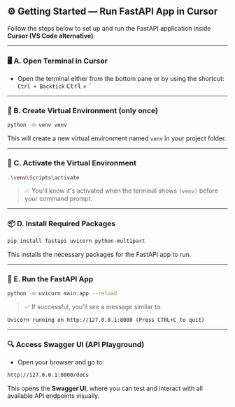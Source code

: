 
## ⚙️ Getting Started — Run FastAPI App in Cursor

Follow the steps below to set up and run the FastAPI application inside **Cursor (VS Code alternative)**:

---

### 🖥️ A. Open Terminal in Cursor

* Open the terminal either from the bottom pane or by using the shortcut:
  `Ctrl + Backtick` <kbd>Ctrl</kbd> + <kbd>\`</kbd>

---

### 🐍 B. Create Virtual Environment (only once)

```bash
python -m venv venv
```

This will create a new virtual environment named `venv` in your project folder.

---

### 🔋 C. Activate the Virtual Environment

```bash
.\venv\Scripts\activate
```

> ✅ You'll know it's activated when the terminal shows `(venv)` before your command prompt.

---

### 📦 D. Install Required Packages

```bash
pip install fastapi uvicorn python-multipart
```

This installs the necessary packages for the FastAPI app to run.

---

### 🚀 E. Run the FastAPI App

```bash
python -m uvicorn main:app --reload
```

> ✅ If successful, you’ll see a message similar to:

```
Uvicorn running on http://127.0.0.1:8000 (Press CTRL+C to quit)
```

---

### 🔍 Access Swagger UI (API Playground)

* Open your browser and go to:

```bash
http://127.0.0.1:8000/docs
```

This opens the **Swagger UI**, where you can test and interact with all available API endpoints visually.
